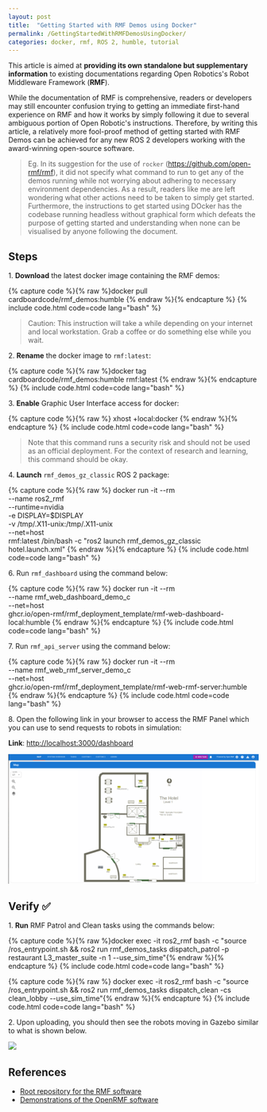```yaml
---
layout: post
title:  "Getting Started with RMF Demos using Docker"
permalink: /GettingStartedWithRMFDemosUsingDocker/
categories: docker, rmf, ROS 2, humble, tutorial
---
```


This article is aimed at **providing its own standalone but supplementary information** to existing documentations regarding Open Robotics's Robot Middleware Framework (**RMF**).

While the documentation of RMF is comprehensive, readers or developers may still encounter confusion trying to getting an immediate first-hand experience on RMF and how it works by simply following it due to several ambiguous portion of Open Robotic's instructions. Therefore, by writing this article, a relatively more fool-proof method of getting started with RMF Demos can be achieved for any new ROS 2 developers working with the award-winning open-source software.

> Eg. In its suggestion for the use of `rocker` (https://github.com/open-rmf/rmf), it did not specify what command to run to get any of the demos running while not worrying about adhering to necessary environment dependencies. As a result, readers like me are left wondering what other actions need to be taken to simply get started. Furthermore, the instructions to get started using DOcker has the codebase running headless without graphical form which defeats the purpose of getting started and understanding when none can be visualised by anyone following the document.

## **Steps**

1\. **Download** the latest docker image containing the RMF demos:

{% capture code %}{% raw %}docker pull cardboardcode/rmf_demos:humble
{% endraw %}{% endcapture %}
{% include code.html code=code lang="bash" %}

> Caution: This instruction will take a while depending on your internet and local workstation. Grab a coffee or do something else while you wait. 

2\. **Rename** the docker image to `rmf:latest`:

{% capture code %}{% raw %}docker tag cardboardcode/rmf_demos:humble rmf:latest
{% endraw %}{% endcapture %}
{% include code.html code=code lang="bash" %}

3\. **Enable** Graphic User Interface access for docker:

{% capture code %}{% raw %}
xhost +local:docker
{% endraw %}{% endcapture %}
{% include code.html code=code lang="bash" %}

> Note that this command runs a security risk and should not be used as an official deployment. For the context of research and learning, this command should be okay.

4\. **Launch** `rmf_demos_gz_classic` ROS 2 package:

{% capture code %}{% raw %}
docker run -it --rm \
 --name ros2_rmf \
 --runtime=nvidia \
 -e DISPLAY=$DISPLAY \
 -v /tmp/.X11-unix:/tmp/.X11-unix \
 --net=host \
 rmf:latest /bin/bash -c "ros2 launch rmf_demos_gz_classic hotel.launch.xml"
{% endraw %}{% endcapture %}
{% include code.html code=code lang="bash" %}

6\. Run `rmf_dashboard` using the command below:

{% capture code %}{% raw %}
docker run -it --rm \
 --name rmf_web_dashboard_demo_c \
 --net=host \
 ghcr.io/open-rmf/rmf_deployment_template/rmf-web-dashboard-local:humble
{% endraw %}{% endcapture %}
{% include code.html code=code lang="bash" %}

7\. Run `rmf_api_server` using the command below:

{% capture code %}{% raw %}
docker run -it --rm \
 --name rmf_web_rmf_server_demo_c \
 --net=host \
 ghcr.io/open-rmf/rmf_deployment_template/rmf-web-rmf-server:humble
{% endraw %}{% endcapture %}
{% include code.html code=code lang="bash" %}

8\. Open the following link in your browser to access the RMF Panel which you can use to send requests to robots in simulation:

**Link**: [http://localhost:3000/dashboard](http://localhost:3000/dashboard)

![](/img/2024_05_23/rmf_dashboard.png)

## **Verify** ✅

1\. **Run** RMF Patrol and Clean tasks using the commands below:

{% capture code %}{% raw %}docker exec -it ros2_rmf bash -c "source /ros_entrypoint.sh && ros2 run rmf_demos_tasks dispatch_patrol -p restaurant  L3_master_suite -n 1 --use_sim_time"{% endraw %}{% endcapture %}
{% include code.html code=code lang="bash" %}

{% capture code %}{% raw %}
docker exec -it ros2_rmf bash -c "source /ros_entrypoint.sh && ros2 run rmf_demos_tasks dispatch_clean -cs clean_lobby --use_sim_time"{% endraw %}{% endcapture %}
{% include code.html code=code lang="bash" %}

2\. Upon uploading, you should then see the robots moving in Gazebo similar to what is shown below. 

![](/img/2024_05_23/tinybot_1_actions_rmf_hotel_spedup.gif)

## **References**

- [Root repository for the RMF software](https://github.com/open-rmf/rmf)
- [Demonstrations of the OpenRMF software](https://github.com/open-rmf/rmf_demos?tab=readme-ov-file)